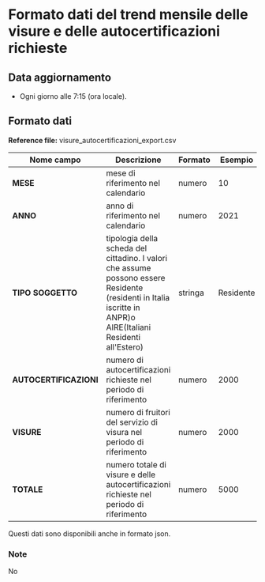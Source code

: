 # Formato dati del trend mensile delle visure e delle autocertificazioni richieste

## Data aggiornamento
- Ogni giorno alle 7:15 (ora locale). 

## Formato dati

**Reference file:** visure_autocertificazioni_export.csv<br>

| Nome campo                  | Descrizione                       | Formato                       | Esempio             |
|-----------------------------|-----------------------------------|-------------------------------|---------------------|
| **MESE**       | mese di riferimento nel calendario              | numero                   | 10       |
| **ANNO**  | anno di riferimento nel calendario  |   numero     |        2021         |
| **TIPO SOGGETTO**      | tipologia della scheda del cittadino. I valori che assume possono essere Residente (residenti in Italia iscritte in ANPR)o AIRE(Italiani Residenti all'Estero)| stringa             | Residente   | 
| **AUTOCERTIFICAZIONI**      | numero di autocertificazioni richieste nel periodo di riferimento| numero    | 2000   |
| **VISURE**      | numero di fruitori del servizio di visura nel periodo di riferimento| numero    | 2000   |
| **TOTALE**      | numero totale di visure e delle autocertificazioni richieste nel periodo di riferimento| numero             | 5000   |

Questi dati sono disponibili anche in formato json.

### Note
No
